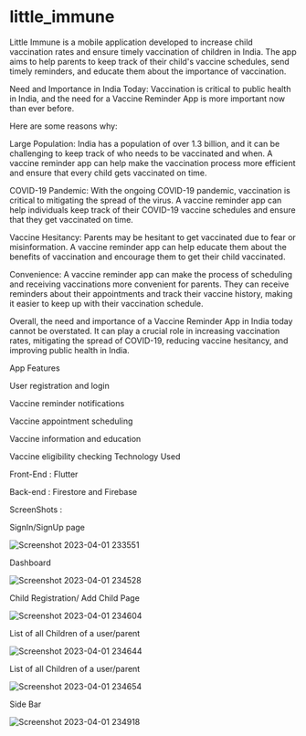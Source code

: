 # little_immune
Little Immune is a mobile application developed to increase child vaccination rates and ensure timely vaccination of children in India. The app aims to help parents to keep track of their child's vaccine schedules, send timely reminders, and educate them about the importance of vaccination.

Need and Importance in India Today:
Vaccination is critical to public health in India, and the need for a Vaccine Reminder App is more important now than ever before.

Here are some reasons why:

Large Population: India has a population of over 1.3 billion, and it can be challenging to keep track of who needs to be vaccinated and when. A vaccine reminder app can help make the vaccination process more efficient and ensure that every child gets vaccinated on time.

COVID-19 Pandemic: With the ongoing COVID-19 pandemic, vaccination is critical to mitigating the spread of the virus. A vaccine reminder app can help individuals keep track of their COVID-19 vaccine schedules and ensure that they get vaccinated on time.

Vaccine Hesitancy: Parents may be hesitant to get vaccinated due to fear or misinformation. A vaccine reminder app can help educate them about the benefits of vaccination and encourage them to get their child vaccinated.

Convenience: A vaccine reminder app can make the process of scheduling and receiving vaccinations more convenient for parents. They can receive reminders about their appointments and track their vaccine history, making it easier to keep up with their vaccination schedule.

Overall, the need and importance of a Vaccine Reminder App in India today cannot be overstated. It can play a crucial role in increasing vaccination rates, mitigating the spread of COVID-19, reducing vaccine hesitancy, and improving public health in India.



App Features

User registration and login 

Vaccine reminder notifications

Vaccine appointment scheduling

Vaccine information and education

Vaccine eligibility checking Technology Used 

Front-End : Flutter 

Back-end : Firestore and Firebase 



ScreenShots :

SignIn/SignUp page

![Screenshot 2023-04-01 233551](https://user-images.githubusercontent.com/104776510/229307624-b3861649-e634-4624-835a-c190bde52933.png)



Dashboard

![Screenshot 2023-04-01 234528](https://user-images.githubusercontent.com/104776510/229307706-347cb961-b380-4a59-8210-df790421a4b6.png)


Child Registration/ Add Child Page

![Screenshot 2023-04-01 234604](https://user-images.githubusercontent.com/104776510/229307795-180f6607-8daf-4c13-9a62-f779ca5d5844.png)


List of all Children of a user/parent

![Screenshot 2023-04-01 234644](https://user-images.githubusercontent.com/104776510/229307800-838c402f-5ce6-49b8-bd7a-ba8691b18dc1.png)


List of all Children of a user/parent

![Screenshot 2023-04-01 234654](https://user-images.githubusercontent.com/104776510/229307811-50b303ed-02f8-4145-82b9-43f5301877d2.png)


Side Bar

![Screenshot 2023-04-01 234918](https://user-images.githubusercontent.com/104776510/229307874-a44a7533-3443-4390-af53-91dbd1bb2710.png)









